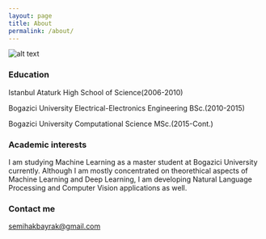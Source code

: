 ```yaml
---
layout: page
title: About
permalink: /about/
---
```


![alt text](https://cdn-images-1.medium.com/fit/c/100/100/1*h7x_8sAG39IJeT6JOhbSKg.jpeg "SA")

### Education

Istanbul Ataturk High School of Science(2006-2010)

Bogazici University Electrical-Electronics Engineering BSc.(2010-2015)

Bogazici University Computational Science MSc.(2015-Cont.)

### Academic interests

I am studying Machine Learning as a master student at Bogazici University currently. Although I am mostly concentrated on theorethical aspects of Machine Learning and Deep Learning, I am developing Natural Language Processing and Computer Vision applications as well.

### Contact me

[semihakbayrak@gmail.com](mailto:email@domain.com)
